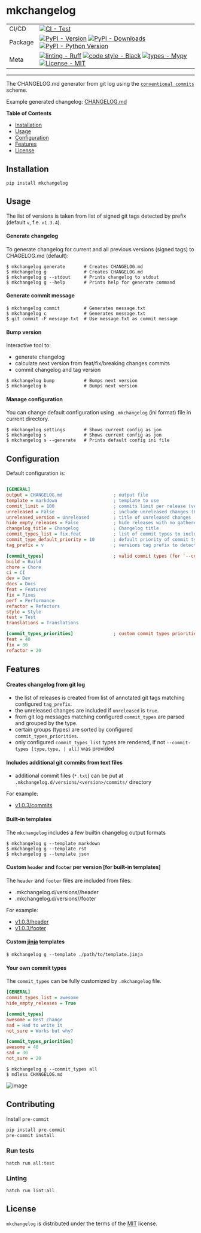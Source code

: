 # mkchangelog

<div align="center">

|         |                                                                                                                                                                                                                                                                                                                                                                                                                                                                                                  |
| ------- | ------------------------------------------------------------------------------------------------------------------------------------------------------------------------------------------------------------------------------------------------------------------------------------------------------------------------------------------------------------------------------------------------------------------------------------------------------------------------------------------------ |
| CI/CD   | [![CI - Test](https://github.com/onjin/mkchangelog/actions/workflows/test.yml/badge.svg)](https://github.com/onjin/mkchangelog/actions/workflows/test.yml)                                                                                                                                                                                                                                                                                                                                       |
| Package | [![PyPI - Version](https://img.shields.io/pypi/v/mkchangelog.svg?logo=pypi&label=PyPI&logoColor=gold)](https://pypi.org/project/mkchangelog/) [![PyPI - Downloads](https://img.shields.io/pypi/dm/mkchangelog.svg?color=blue&label=Downloads&logo=pypi&logoColor=gold)](https://pypi.org/project/mkchangelog/) [![PyPI - Python Version](https://img.shields.io/pypi/pyversions/mkchangelog.svg?logo=python&label=Python&logoColor=gold)](https://pypi.org/project/mkchangelog/)                 |
| Meta    | [![linting - Ruff](https://img.shields.io/endpoint?url=https://raw.githubusercontent.com/astral-sh/ruff/main/assets/badge/v2.json)](https://github.com/astral-sh/ruff) [![code style - Black](https://img.shields.io/badge/code%20style-black-000000.svg)](https://github.com/psf/black) [![types - Mypy](https://img.shields.io/badge/types-Mypy-blue.svg)](https://github.com/python/mypy) [![License - MIT](https://img.shields.io/badge/license-MIT-9400d3.svg)](https://spdx.org/licenses/) |

</div>

---

The CHANGELOG.md generator from git log using the [`conventional commits`](https://www.conventionalcommits.org/en/v1.0.0/) scheme.

Example generated changelog: [CHANGELOG.md](CHANGELOG.md)


**Table of Contents**

- [Installation](#installation)
- [Usage](#usage)
- [Configuration](#configuration)
- [Features](#features)
- [License](#license)

## Installation

```console
pip install mkchangelog
```

## Usage

The list of versions is taken from list of signed git tags detected by prefix (default `v`, f.e. `v1.3.4`).

#### Generate changelog
To generate changelog for current and all previous versions (signed tags) to CHAGELOG.md (default):

```console
$ mkchangelog generate       # Creates CHANGELOG.md
$ mkchangelog g              # Creates CHANGELOG.md
$ mkchangelog g --stdout     # Prints changelog to stdout
$ mkchangelog g --help       # Prints help for generate command
```

#### Generate commit message

```console
$ mkchangelog commit         # Generates message.txt
$ mkchangelog c              # Generates message.txt
$ git commit -F message.txt  # Use message.txt as commit message
```

#### Bump version

Interactive tool to:
- generate changelog
- calculate next version from feat/fix/breaking changes commits
- commit changelog and tag version

```console
$ mkchangelog bump           # Bumps next version
$ mkchangelog b              # Bumps next version
```

#### Manage configuration

You can change default configuration using `.mkchangelog` (ini format) file in current directory.

```console
$ mkchangelog settings       # Shows current config as jon
$ mkchangelog s              # Shows current config as jon
$ mkchangelog s --generate   # Prints default config ini file
```

## Configuration

Default configuration is:
```ini

[GENERAL]
output = CHANGELOG.md                   ; output file
template = markdown                     ; template to use
commit_limit = 100                      ; commits limit per release (version)
unreleased = False                      ; include unreleased changes (HEAD...last_version)
unreleased_version = Unreleased         ; title of unreleased changes (f.e. next version v3.0.0)
hide_empty_releases = False             ; hide releases with no gathered commits
changelog_title = Changelog             ; Changelog title
commit_types_list = fix,feat            ; list of commit types to include in Changelog
commit_type_default_priority = 10       ; default priority of commit type, for Changelog ordering
tag_prefix = v                          ; versions tag prefix to detect/generate git tags

[commit_types]                          ; valid commit types (for `--commit-types all`) and their names
build = Build
chore = Chore
ci = CI
dev = Dev
docs = Docs
feat = Features
fix = Fixes
perf = Performance
refactor = Refactors
style = Style
test = Test
translations = Translations

[commit_types_priorities]               ; custom commit types priorities, for Changelog ordering
feat = 40
fix = 30
refactor = 20
```

## Features

#### Creates changelog from git log

- the list of releases is created from list of annotated git tags matching configured `tag_prefix`.
- the unreleased changes are included if `unreleased` is `true`.
- from git log messages matching configured `commit_types` are parsed and grouped by the type.
- certain groups (types) are sorted by configured `commit_types_priorities`.
- only configured `commit_types_list` types are rendered, if not `--commit-types [type,type, | all]` was provided

#### Includes additional git commits from text files

- additional commit files (`*.txt`) can be put at `.mkchangelog.d/versions/<version>/commits/` directory

For example:
 - [v1.0.3/commits](https://github.com/onjin/mkchangelog/blob/master/.mkchangelog.d/versions/v1.0.3/commits/)

#### Built-in templates

The `mkchangelog` includes a few builtin changelog output formats

```console
$ mkchangelog g --template markdown
$ mkchangelog g --template rst
$ mkchangelog g --template json
```

#### Custom `header` and `footer` per version [for built-in templates]

The `header` and `footer` files are included from files:
- .mkchangelog.d/versions/<version>/header
- .mkchangelog.d/versions/<version>/footer

For example:
- [v1.0.3/header](https://github.com/onjin/mkchangelog/blob/master/.mkchangelog.d/versions/v1.0.3/header)
- [v1.0.3/footer](https://github.com/onjin/mkchangelog/blob/master/.mkchangelog.d/versions/v1.0.3/footer)

#### Custom [jinja](https://jinja.palletsprojects.com/en/3.1.x/) templates

```console
$ mkchangelog g --template ./path/to/template.jinja
```

#### Your own commit types

The `commit_types` can be fully customized by `.mkchangelog` file.

```ini
[GENERAL]
commit_types_list = awesome
hide_empty_releases = True

[commit_types]
awesome = Best change
sad = Had to write it
not_sure = Works but why?

[commit_types_priorities]
awesome = 40
sad = 30
not_sure = 20

```

```console
$ mkchangelog g --commit_types all
$ mdless CHANGELOG.md
```
![image](https://github.com/onjin/mkchangelog/assets/44516/33f9b6dd-2860-437e-98be-d3a2e1819223)



## Contributing

Install `pre-commit`

```python
pip install pre-commit
pre-commit install
```

### Run tests

```console
hatch run all:test
```

### Linting

```console
hatch run lint:all
```

## License

`mkchangelog` is distributed under the terms of the [MIT](https://spdx.org/licenses/MIT.html) license.
